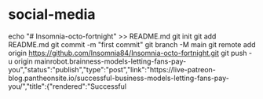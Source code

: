 # social-media
echo "# Insomnia-octo-fortnight" >> README.md
git init
git add README.md
git commit -m "first commit"
git branch -M main
git remote add origin https://github.com/Insomnia84/Insomnia-octo-fortnight.git
git push -u origin mainrobot.brainness-models-letting-fans-pay-you","status":"publish","type":"post","link":"https:\/\/live-patreon-blog.pantheonsite.io\/successful-business-models-letting-fans-pay-you\/","title":{"rendered":"Successful

